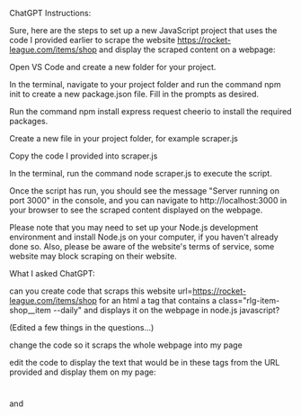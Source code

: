 ChatGPT Instructions:

Sure, here are the steps to set up a new JavaScript project that uses the code I provided earlier to scrape the website https://rocket-league.com/items/shop and display the scraped content on a webpage:

Open VS Code and create a new folder for your project.

In the terminal, navigate to your project folder and run the command npm init to create a new package.json file. Fill in the prompts as desired.

Run the command npm install express request cheerio to install the required packages.

Create a new file in your project folder, for example scraper.js

Copy the code I provided into scraper.js

In the terminal, run the command node scraper.js to execute the script.

Once the script has run, you should see the message "Server running on port 3000" in the console, and you can navigate to http://localhost:3000 in your browser to see the scraped content displayed on the webpage.

Please note that you may need to set up your Node.js development environment and install Node.js on your computer, if you haven't already done so.
Also, please be aware of the website's terms of service, some website may block scraping on their website.

What I asked ChatGPT:

can you create code that scraps this website url=https://rocket-league.com/items/shop for an html a tag that contains a class="rlg-item-shop__item --daily" and displays it on the webpage in node.js javascript?

(Edited a few things in the questions...)

change the code so it scraps the whole webpage into my page

edit the code to display the text that would be in these tags from the URL provided and display them on my page:<h1 class="rlg-item-shop__name"></h1> and <h1 class="rlg-h2 rlg-item-shop__name --daily"></h1>